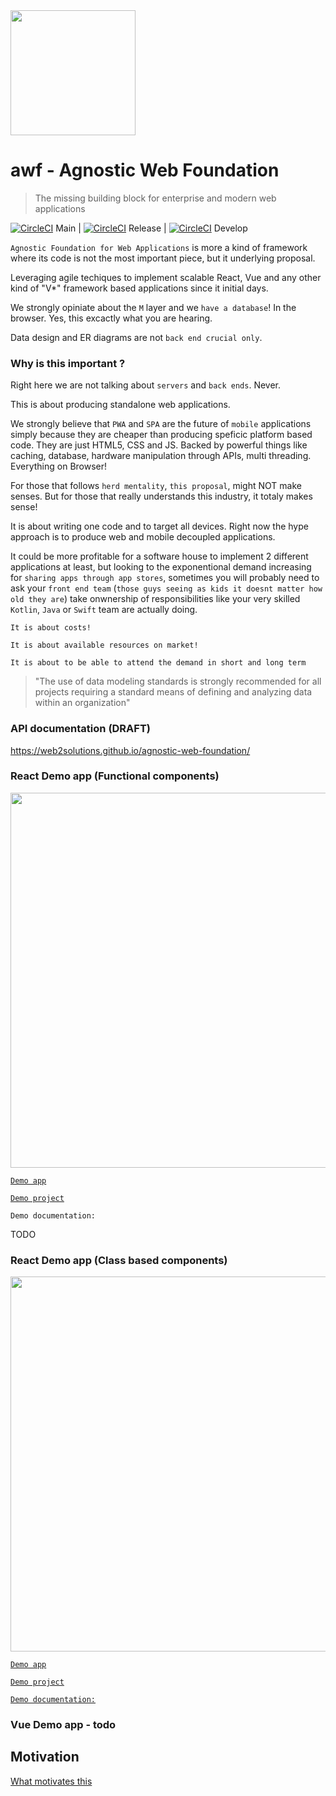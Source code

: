 <img src="https://i.imgur.com/614mA0U.png" width="200" />

# awf - Agnostic Web Foundation

> The missing building block for enterprise and modern web applications

[![CircleCI](https://circleci.com/gh/web2solutions/agnostic-web-foundation/tree/main.svg?style=svg&circle-token=fcfee86b26bbb793653443c248645b779aa3d80b)](https://circleci.com/gh/web2solutions/agnostic-web-foundation/tree/main) Main | [![CircleCI](https://circleci.com/gh/web2solutions/agnostic-web-foundation/tree/release.svg?style=svg&circle-token=fcfee86b26bbb793653443c248645b779aa3d80b)](https://circleci.com/gh/web2solutions/agnostic-web-foundation/tree/release) Release | [![CircleCI](https://circleci.com/gh/web2solutions/agnostic-web-foundation/tree/develop.svg?style=svg&circle-token=fcfee86b26bbb793653443c248645b779aa3d80b)](https://circleci.com/gh/web2solutions/agnostic-web-foundation/tree/develop) Develop


`Agnostic Foundation for Web Applications` is more a kind of framework where its code is not the most important piece, but it underlying proposal.

Leveraging agile techiques to implement scalable React, Vue and any other kind of "V*" framework based applications since it initial days.

We strongly opiniate about the `M` layer and we `have a database`! In the browser. Yes, this excactly what you are hearing.

Data design and ER diagrams are not `back end crucial only`.

### Why is this important ?

Right here we are not talking about `servers` and `back ends`. Never.

This is about producing standalone web applications. 

We strongly believe that `PWA` and `SPA` are the future of `mobile` applications simply because they are cheaper than producing speficic platform based code. They are just HTML5, CSS and JS. Backed by powerful things like caching, database, hardware manipulation through APIs, multi threading. Everything on Browser!

For those that follows `herd mentality`, `this proposal`, might NOT make senses. But for those that really understands this industry, it totaly makes sense!

It is about writing one code and to target all devices. Right now the hype approach is to produce web and mobile decoupled applications. 

It could be more profitable for a software house to implement 2 different applications at least, but looking to the exponentional demand increasing for `sharing apps through app stores`, sometimes you will probably need to ask your `front end team` (`those guys seeing as kids it doesnt matter how old they are`) take onwnership of responsibilities like your very skilled `Kotlin`, `Java` or `Swift` team are actually doing.

`It is about costs!`

`It is about available resources on market!`

`It is about to be able to attend the demand in short and long term`


> "The use of data modeling standards is strongly recommended for all projects requiring a standard means of defining and analyzing data within an organization"


### API documentation (DRAFT)

https://web2solutions.github.io/agnostic-web-foundation/




### React Demo app (Functional components)


<img src="https://i.imgur.com/b29Lsgj.png" width="600" />

[`Demo app`](https://agnostic-web-foundation-react-functions-demo.vercel.app/)

[`Demo project`](https://github.com/web2solutions/agnostic-web-foundation-react-functions-demo)

`Demo documentation:`

TODO


### React Demo app (Class based components)

<img src="https://i.imgur.com/E1u5g6y.png" width="600" />


[`Demo app`](https://agnostic-web-foundation-react-class-demo.vercel.app/)



[`Demo project`](https://github.com/web2solutions/agnostic-web-foundation-react-class-demo)

[`Demo documentation:`](https://web2solutions.github.io/agnostic-web-foundation-react-class-demo/)




### Vue Demo app - todo




## Motivation

[What motivates this](https://github.com/web2solutions/agnostic-web-foundation/blob/main/MOTIVATION.md)
